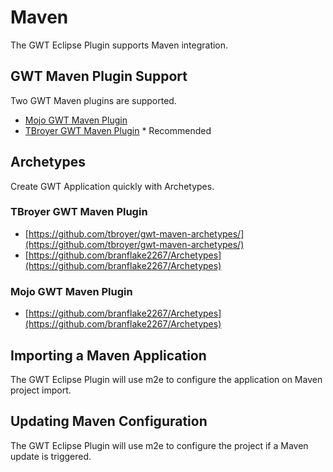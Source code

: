 # Maven
The GWT Eclipse Plugin supports Maven integration. 

## GWT Maven Plugin Support
Two GWT Maven plugins are supported.

* [Mojo GWT Maven Plugin](https://gwt-maven-plugin.github.io/gwt-maven-plugin/)
* [TBroyer GWT Maven Plugin](https://tbroyer.github.io/gwt-maven-plugin/) * Recommended

## Archetypes
Create GWT Application quickly with Archetypes. 

### TBroyer GWT Maven Plugin

* [https://github.com/tbroyer/gwt-maven-archetypes/](https://github.com/tbroyer/gwt-maven-archetypes/)
* [https://github.com/branflake2267/Archetypes](https://github.com/branflake2267/Archetypes)

### Mojo GWT Maven Plugin

* [https://github.com/branflake2267/Archetypes](https://github.com/branflake2267/Archetypes)


## Importing a Maven Application
The GWT Eclipse Plugin will use m2e to configure the application on Maven project import. 


## Updating Maven Configuration
The GWT Eclipse Plugin will use m2e to configure the project if a Maven update is triggered.

 